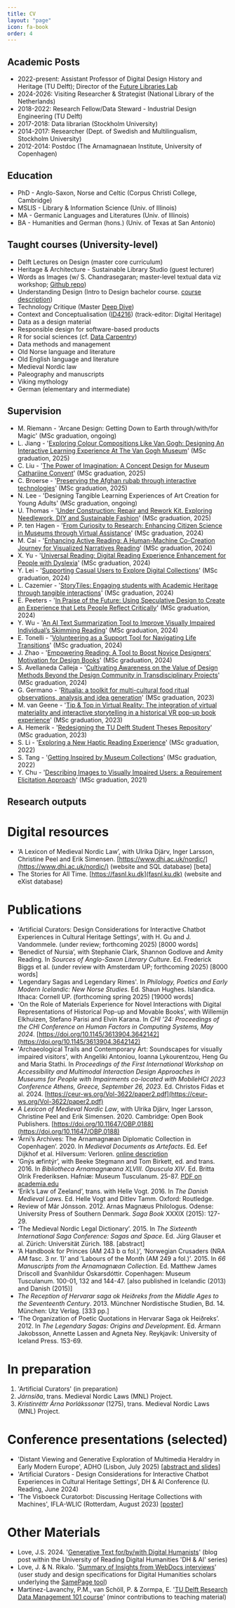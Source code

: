 ```yaml
---
title: CV
layout: "page"
icon: fa-book
order: 4
---
```

## Academic Posts
- 2022-present: Assistant Professor of Digital Design History and Heritage (TU Delft); Director of the <a href="https://delftdesignlabs.org/future-libraries-lab/">Future Libraries Lab</a>
- 2024-2026: Visiting Researcher & Strategist (National Library of the Netherlands)
- 2018-2022: Research Fellow/Data Steward - Industrial Design Engineering (TU Delft)
- 2017-2018: Data librarian (Stockholm University)
- 2014-2017: Researcher (Dept. of Swedish and Multilingualism, Stockholm University)
- 2012-2014: Postdoc (The Arnamagnaean Institute, University of Copenhagen)

## Education
- PhD - Anglo-Saxon, Norse and Celtic (Corpus Christi College, Cambridge)
- MSLIS - Library & Information Science (Univ. of Illinois)
- MA - Germanic Languages and Literatures (Univ. of Illinois)
- BA - Humanities and German (hons.) (Univ. of Texas at San Antonio)

## Taught courses (University-level)
- Delft Lectures on Design (master core curriculum)
- Heritage & Architecture - Sustainable Library Studio (guest lecturer)
- Words as Images (w/ S. Chandrasegaran; master-level textual data viz workshop; <a href="https://github.com/senthilchandrasegaran/words-as-images">Github repo</a>)
- Understanding Design (Intro to Design bachelor course. <a href="https://www.studiegids.tudelft.nl/a101_displayCourse.do?course_id=67985&_NotifyTextSearch_">course description</a>)
- Technology Critique (Master <a href="https://studiolab.ide.tudelft.nl/studiolab/deepdive/deep-dive-in-technology-critique/">Deep Dive</a>)
- Context and Conceptualisation (<a href="https://studiegids.tudelft.nl/a101_displayCourse.do?course_id=66289">ID4216</a>) (track-editor: Digital Heritage)
- Data as a design material
- Responsible design for software-based products
- R for social sciences (cf. <a href="https://datacarpentry.org/lessons/#social-science-curriculum">Data Carpentry</a>)
- Data methods and management
- Old Norse language and literature
- Old English language and literature
- Medieval Nordic law
- Paleography and manuscripts
- Viking mythology
- German (elementary and intermediate)

## Supervision
- M. Riemann - 'Arcane Design: Getting Down to Earth through/with/for Magic' (MSc graduation, ongoing)
- L. Jiang - '<a href="https://resolver.tudelft.nl/uuid:4b5ef5bd-56df-4bfe-9982-f59971900780">Exploring Colour Compositions Like Van Gogh:
Designing An Interactive Learning Experience At The Van Gogh Museum</a>' (MSc graduation, 2025)
- C. Liu - '<a href="https://resolver.tudelft.nl/uuid:70355b17-8b49-4725-a98a-e0ef46c0bfee">The Power of Imagination: A Concept Design for Museum Catharijne Convent</a>' (MSc graduation, 2025)
- C. Broerse - '<a href="https://resolver.tudelft.nl/uuid:f8762542-a3e0-49f6-85c3-6ec743eaed1d">Preserving the Afghan rubab through interactive technologies</a>' (MSc graduation, 2025)
- N. Lee - 'Designing Tangible Learning Experiences of Art Creation for Young Adults' (MSc graduation, ongoing)
- U. Thomas - '<a href="https://resolver.tudelft.nl/uuid:215dc689-b210-437e-be53-cdd93f94dc74">Under Construction: Repair and Rework Kit. Exploring Needlework, DIY and Sustainable Fashion</a>' (MSc graduation, 2025)
- P. ten Hagen - '<a href="https://resolver.tudelft.nl/uuid:ac7bded8-a948-4496-a0b5-de9f9ef9f06f">From Curiosity to Research: Enhancing Citizen Science in Museums through Virtual Assistance</a>' (MSc graduation, 2024)
- M. Cai - '<a href="http://resolver.tudelft.nl/uuid:76935dd6-c224-42d1-a188-da5ccad8c459">Enhancing Active Reading: A Human-Machine Co-Creation Journey for Visualized Narratives Reading</a>' (MSc graduation, 2024)
- X. Yu - '<a href="http://resolver.tudelft.nl/uuid:876d4f33-4554-404b-acfe-58762809d46e">Universal Reading: Digital Reading Experience Enhancement for People with Dyslexia</a>' (MSc graduation, 2024)
- Y. Lei - '<a href="https://resolver.tudelft.nl/uuid:642b4176-cc79-4af2-97c5-8906f4e8b3ee">Supporting Casual Users to Explore Digital Collections</a>' (MSc graduation, 2024)
- L. Cazemier - '<a href="https://resolver.tudelft.nl/uuid:2450fee7-dfe5-446e-8dc3-81b59fcf1998">StoryTiles: Engaging students with Academic Heritage through tangible interactions</a>' (MSc graduation, 2024)
- E. Peeters - '<a href="https://resolver.tudelft.nl/uuid:ab5ce7e3-cd6e-4d3e-b385-ac666690dd09">In Praise of the Future: Using Speculative Design to Create an Experience that Lets People Reflect Critically</a>' (MSc graduation, 2024)
- Y. Wu - '<a href="https://resolver.tudelft.nl/uuid:27627952-33bc-4542-9006-342b1c561093">An AI Text Summarization Tool to Improve Visually Impaired Individual’s Skimming Reading</a>' (MSc graduation, 2024)
- E. Tonelli - '<a href="https://resolver.tudelft.nl/uuid:d23ec387-09ce-48d9-a013-d5758c564118">Volunteering as a Support Tool for Navigating Life Transitions</a>' (MSc graduation, 2024)
- J. Zhao - '<a href="https://resolver.tudelft.nl/uuid:e1719d37-3e5e-40cb-a227-01e34e3e9d86">Empowering Reading: A Tool to Boost Novice Designers' Motivation for Design Books</a>' (MSc graduation, 2024)
- S. Avellaneda Calleja - '<a href="https://resolver.tudelft.nl/uuid:ab32a72d-7dd8-4ba7-919e-b5ec1faf0d66">Cultivating Awareness on the Value of Design Methods Beyond the Design Community in Transdisciplinary Projects</a>' (MSc graduation, 2024)
- G. Germano - '<a href="http://resolver.tudelft.nl/uuid:dce4314c-b77b-47bd-8722-95cbe97d37b2">Ritualia: a toolkit for multi-cultural food ritual observations, analysis and idea generation</a>' (MSc graduation, 2023)
- M. van Geene - '<a href="http://resolver.tudelft.nl/uuid:6fd4d635-9812-4bdc-bccb-2a36b5c8df83">Tip & Top in Virtual Reality: The integration of virtual materiality and interactive storytelling in a historical VR pop-up book experience</a>' (MSc graduation, 2023)
- A. Hemerik - '<a href="http://resolver.tudelft.nl/uuid:28c6b2a2-022f-4bcc-b1bd-2827619e21c0">Redesigning the TU Delft Student Theses Repository</a>' (MSc graduation, 2023)
- S. Li - '<a href="http://resolver.tudelft.nl/uuid:add3c870-d079-4259-96a9-bde7576a85a3">Exploring a New Haptic Reading Experience</a>' (MSc graduation, 2022)
- S. Tang - '<a href="http://resolver.tudelft.nl/uuid:584a79e6-d5f4-43ef-8cea-4ba8daa5584e">Getting Inspired by Museum Collections</a>' (MSc graduation, 2022)
- Y. Chu - '<a href="http://resolver.tudelft.nl/uuid:990d2cd5-f3b6-4f08-8926-86faa65abb38">Describing Images to Visually Impaired Users: a Requirement Elicitation Approach</a>' (MSc graduation, 2021)

## Research outputs

# Digital resources
-	‘A Lexicon of Medieval Nordic Law’, with Ulrika Djärv, Inger Larsson, Christine Peel and Erik Simensen. [https://www.dhi.ac.uk/nordic/](https://www.dhi.ac.uk/nordic/) (website and SQL database) [beta]
-	The Stories for All Time. [https://fasnl.ku.dk](fasnl.ku.dk) (website and eXist database)

# Publications
- 'Artificial Curators: Design Considerations for Interactive Chatbot Experiences in Cultural Heritage Settings', with H. Gu and J. Vandommele. (under review; forthcoming 2025) [8000 words]
- ‘Benedict of Nursia’, with Stephanie Clark, Shannon Godlove and Amity Reading. In *Sources of Anglo-Saxon Literary Culture*. Ed. Frederick Biggs et al.  (under review with Amsterdam UP; forthcoming 2025) [8000 words]
- 'Legendary Sagas and Legendary Rimes'. In *Philology, Poetics and Early Modern Icelandic: New Norse Studies*. Ed. Shaun Hughes. Islandica. Ithaca: Cornell UP. (forthcoming spring 2025) [19000 words]
- 'On the Role of Materials Experience for Novel Interactions with Digital Representations of Historical Pop-up and Movable Books', with Willemijn Elkhuizen, Stefano Parisi and Elvin Karana. In *CHI '24: Proceedings of the CHI Conference on Human Factors in Computing Systems, May 2024*. [https://doi.org/10.1145/3613904.3642142](https://doi.org/10.1145/3613904.3642142) 
- 'Archaeological Trails and Contemporary Art: Soundscapes for visually impaired visitors', with Angeliki Antoniou, Ioanna Lykourentzou, Heng Gu and Maria Stathi. In *Proceedings of the First International Workshop on Accessibility and Multimodal Interaction Design Approaches in Museums for People with Impairments co-located with MobileHCI 2023 Conference Athens, Greece, September 26, 2023*. Ed. Christos Fidas et al. 2024. [https://ceur-ws.org/Vol-3622/paper2.pdf](https://ceur-ws.org/Vol-3622/paper2.pdf)
- *A Lexicon of Medieval Nordic Law*, with Ulrika Djärv, Inger Larsson, Christine Peel and Erik Simensen. 2020. Cambridge: Open Book Publishers. [https://doi.org/10.11647/OBP.0188](https://doi.org/10.11647/OBP.0188)
- ‘Árni’s Archives: The Arnamagnæan Diplomatic Collection in Copenhagen’. 2020. In *Medieval Documents as Artefacts*. Ed. Eef Dijkhof et al. Hilversum: Verloren. [online description](https://verloren.nl/boeken/2086/213/5763/middeleeuwen/medieval-documents-as-artefacts)
- ‘Gnýs æfintýr’, with Beeke Stegmann and Tom Birkett, ed. and trans. 2016. In *Bibliotheca Arnamagnæana XLVIII. Opuscula XIV*. Ed. Britta Olrik Frederiksen. Hafniæ: Museum Tusculanum. 25-87. [PDF on academia.edu](https://www.academia.edu/24814980/Gn%C3%BDs_%C3%A6vint%C3%BDr)
- ‘Erik’s Law of Zeeland’, trans. with Helle Vogt. 2016. In *The Danish Medieval Laws*. Ed. Helle Vogt and Ditlev Tamm. Oxford: Routledge.
- Review of Már Jónsson. 2012. Arnas Magnæus Philologus. Odense: University Press of Southern Denmark. *Saga Book* XXXIX (2015): 127-29.
- ‘The Medieval Nordic Legal Dictionary’. 2015. In *The Sixteenth International Saga Conference: Sagas and Space*. Ed. Jürg Glauser et al. Zürich: Universität Zürich. 188. [abstract]
- ‘A Handbook for Princes (AM 243 b α fol.)’, ‘Norwegian Crusaders (NRA AM fasc. 3 nr. 1)’ and ‘Labours of the Month (AM 249 a fol.)’. 2015. In *66 Manuscripts from the Arnamagnæan Collection*. Ed. Matthew James Driscoll and Svanhildur Óskarsdóttir. Copenhagen: Museum Tusculanum. 100-01, 132 and 144-47. [also published in Icelandic (2013) and Danish (2015)]
- *The Reception of Hervarar saga ok Heiðreks from the Middle Ages to the Seventeenth Century*. 2013. Münchner Nordistische Studien, Bd. 14. München: Utz Verlag. [333 pp.]
- ‘The Organization of Poetic Quotations in Hervarar Saga ok Heiðreks’. 2012. In *The Legendary Sagas: Origins and Development*. Ed. Ármann Jakobsson, Annette Lassen and Agneta Ney. Reykjavík: University of Iceland Press. 153-69.

# In preparation
1. 'Artificial Curators' (in preparation)
2. *Járnsíða*, trans. Medieval Nordic Laws (MNL) Project.
3.  *Kristinréttr Árna Þorlákssonar* (1275), trans. Medieval Nordic Laws (MNL) Project.

# Conference presentations (selected)
- 'Distant Viewing and Generative Exploration of Multimedia Heraldry in Early Modern Europe', ADHO (Lisbon, July 2025) [<a href="https://doi.org/10.5281/zenodo.16149793">abstract and slides</a>]
- 'Artificial Curators - Design Considerations for Interactive Chatbot Experiences in Cultural Heritage Settings', DH & AI Conference (U. Reading, June 2024)
- 'The Visboeck Curatorbot: Discussing Heritage Collections with Machines', IFLA-WLIC (Rotterdam, August 2023) [<a href="https://repository.ifla.org/handle/20.500.14598/3058">poster</a>]

# Other Materials
- Love, J.S. 2024. '<a href="https://research.reading.ac.uk/digitalhumanities/generative-text-for-by-with-digital-humanists/">Generative Text for/by/with Digital Humanists</a>' (blog post within the University of Reading Digital Humanities 'DH & AI' series)
- Love, J. & N. Rikalo. '<a href="https://doi.org/10.5281/zenodo.5775893">Summary of Insights from WebDocs interviews</a>' (user study and design specifications for Digital Humanities scholars underlying the <a href="https://samepagedemo.com/">SamePage tool</a>)
- Martinez-Lavanchy, P.M., van Schöll, P. & Zormpa, E. '<a href="https://doi.org/10.5281/zenodo.6325918">TU Delft Research Data Management 101 course</a>' (minor contributions to teaching material)
